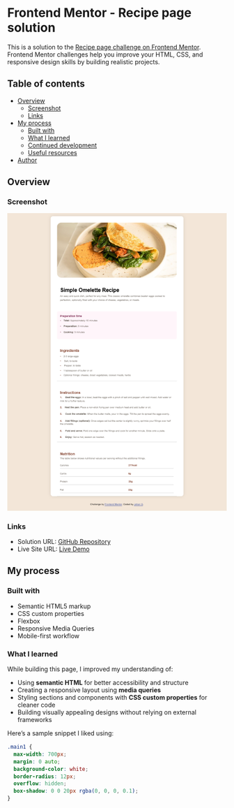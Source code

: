 # Frontend Mentor - Recipe page solution

This is a solution to the [Recipe page challenge on Frontend Mentor](https://www.frontendmentor.io/challenges/recipe-page-KiTsR8QQKm). Frontend Mentor challenges help you improve your HTML, CSS, and responsive design skills by building realistic projects.

## Table of contents

- [Overview](#overview)
  - [Screenshot](#screenshot)
  - [Links](#links)
- [My process](#my-process)
  - [Built with](#built-with)
  - [What I learned](#what-i-learned)
  - [Continued development](#continued-development)
  - [Useful resources](#useful-resources)
- [Author](#author)

## Overview

### Screenshot

![Simple Omelette Recipe Screenshot](./screenshot.jpg)

### Links

- Solution URL: [GitHub Repository](https://github.com/yourusername/recipe-page)
- Live Site URL: [Live Demo](https://yourusername.github.io/recipe-page)

## My process

### Built with

- Semantic HTML5 markup
- CSS custom properties
- Flexbox
- Responsive Media Queries
- Mobile-first workflow

### What I learned

While building this page, I improved my understanding of:

- Using **semantic HTML** for better accessibility and structure
- Creating a responsive layout using **media queries**
- Styling sections and components with **CSS custom properties** for cleaner code
- Building visually appealing designs without relying on external frameworks

Here’s a sample snippet I liked using:

```css
.main1 {
  max-width: 700px;
  margin: 0 auto;
  background-color: white; 
  border-radius: 12px;
  overflow: hidden;
  box-shadow: 0 0 20px rgba(0, 0, 0, 0.1);
}
